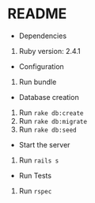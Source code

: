 # README

* Dependencies
1. Ruby version: 2.4.1

* Configuration
1. Run bundle 

* Database creation
1. Run `rake db:create`
2. Run `rake db:migrate`
3. Run `rake db:seed`

* Start the server
1. Run `rails s`

* Run Tests
1. Run `rspec`
